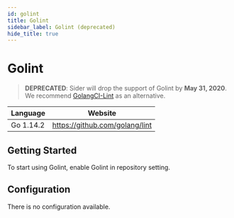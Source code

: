 ```yaml
---
id: golint
title: Golint
sidebar_label: Golint (deprecated)
hide_title: true
---
```


# Golint

> **DEPRECATED**: Sider will drop the support of Golint by **May 31, 2020**. We recommend [GolangCI-Lint](golangci-lint.md) as an alternative.

| Language  | Website                        |
| --------- | ------------------------------ |
| Go 1.14.2 | https://github.com/golang/lint |

## Getting Started

To start using Golint, enable Golint in repository setting.

## Configuration

There is no configuration available.
